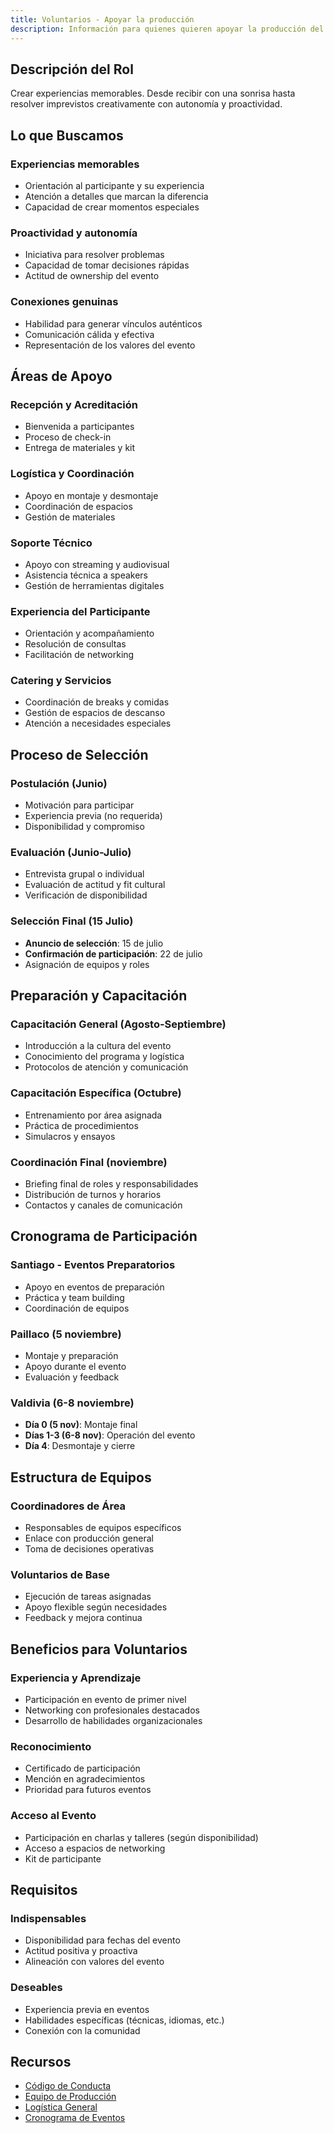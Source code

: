 ```yaml
---
title: Voluntarios - Apoyar la producción
description: Información para quienes quieren apoyar la producción del evento
---
```



## Descripción del Rol

Crear experiencias memorables. Desde recibir con una sonrisa hasta resolver imprevistos creativamente con autonomía y proactividad.

## Lo que Buscamos

### **Experiencias memorables**
- Orientación al participante y su experiencia
- Atención a detalles que marcan la diferencia
- Capacidad de crear momentos especiales

### **Proactividad y autonomía**
- Iniciativa para resolver problemas
- Capacidad de tomar decisiones rápidas
- Actitud de ownership del evento

### **Conexiones genuinas**
- Habilidad para generar vínculos auténticos
- Comunicación cálida y efectiva
- Representación de los valores del evento

## Áreas de Apoyo

### **Recepción y Acreditación**
- Bienvenida a participantes
- Proceso de check-in
- Entrega de materiales y kit

### **Logística y Coordinación**
- Apoyo en montaje y desmontaje
- Coordinación de espacios
- Gestión de materiales

### **Soporte Técnico**
- Apoyo con streaming y audiovisual
- Asistencia técnica a speakers
- Gestión de herramientas digitales

### **Experiencia del Participante**
- Orientación y acompañamiento
- Resolución de consultas
- Facilitación de networking

### **Catering y Servicios**
- Coordinación de breaks y comidas
- Gestión de espacios de descanso
- Atención a necesidades especiales

## Proceso de Selección

### **Postulación (Junio)**
- Motivación para participar
- Experiencia previa (no requerida)
- Disponibilidad y compromiso

### **Evaluación (Junio-Julio)**
- Entrevista grupal o individual
- Evaluación de actitud y fit cultural
- Verificación de disponibilidad

### **Selección Final (15 Julio)**
- **Anuncio de selección**: 15 de julio
- **Confirmación de participación**: 22 de julio
- Asignación de equipos y roles

## Preparación y Capacitación

### **Capacitación General (Agosto-Septiembre)**
- Introducción a la cultura del evento
- Conocimiento del programa y logística
- Protocolos de atención y comunicación

### **Capacitación Específica (Octubre)**
- Entrenamiento por área asignada
- Práctica de procedimientos
- Simulacros y ensayos

### **Coordinación Final (noviembre)**
- Briefing final de roles y responsabilidades
- Distribución de turnos y horarios
- Contactos y canales de comunicación

## Cronograma de Participación

### **Santiago - Eventos Preparatorios**
- Apoyo en eventos de preparación
- Práctica y team building
- Coordinación de equipos

### **Paillaco (5 noviembre)**
- Montaje y preparación
- Apoyo durante el evento
- Evaluación y feedback

### **Valdivia (6-8 noviembre)**
- **Día 0 (5 nov)**: Montaje final
- **Días 1-3 (6-8 nov)**: Operación del evento
- **Día 4**: Desmontaje y cierre

## Estructura de Equipos

### **Coordinadores de Área**
- Responsables de equipos específicos
- Enlace con producción general
- Toma de decisiones operativas

### **Voluntarios de Base**
- Ejecución de tareas asignadas
- Apoyo flexible según necesidades
- Feedback y mejora continua

## Beneficios para Voluntarios

### **Experiencia y Aprendizaje**
- Participación en evento de primer nivel
- Networking con profesionales destacados
- Desarrollo de habilidades organizacionales

### **Reconocimiento**
- Certificado de participación
- Mención en agradecimientos
- Prioridad para futuros eventos

### **Acceso al Evento**
- Participación en charlas y talleres (según disponibilidad)
- Acceso a espacios de networking
- Kit de participante

## Requisitos

### **Indispensables**
- Disponibilidad para fechas del evento
- Actitud positiva y proactiva
- Alineación con valores del evento

### **Deseables**
- Experiencia previa en eventos
- Habilidades específicas (técnicas, idiomas, etc.)
- Conexión con la comunidad

## Recursos

- [Código de Conducta](/08-recursos/guias/code-of-conduct/)
- [Equipo de Producción](/03-produccion/equipo/)
- [Logística General](/03-produccion/logistica/)
- [Cronograma de Eventos](/07-eventos/)